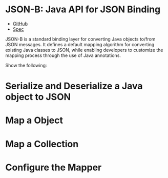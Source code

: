 # JSON-B: Java API for JSON Binding

* [GitHub](https://github.com/eclipse-ee4j/jsonb-api)
* [Spec](https://javaee.github.io/jsonb-spec/index.html)

JSON-B is a standard binding layer for converting Java objects to/from JSON messages. It defines a default mapping algorithm for converting existing Java classes to JSON, while enabling developers to customize the mapping process through the use of Java annotations.

Show the following:

# Serialize and Deserialize a Java object to JSON

# Map a Object

# Map a Collection


# Configure the Mapper